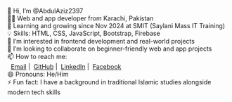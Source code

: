 👋 Hi, I’m @AbdulAziz2397  
👨‍💻 Web and app developer from Karachi, Pakistan  
🌱 Learning and growing since Nov 2024 at SMIT (Saylani Mass IT Training)  
💡 Skills: HTML, CSS, JavaScript, Bootstrap, Firebase  
👀 I’m interested in frontend development and real-world projects  
💞️ I’m looking to collaborate on beginner-friendly web and app projects  
📫 How to reach me:  
&nbsp;&nbsp;[Email](https://abdulaziztahir2397@gmail.com) |&nbsp;&nbsp;[GitHub](https://github.com/AbdulAziz2397) |&nbsp;&nbsp;[LinkedIn](https://www.linkedin.com/in/abdulaziztahir) |&nbsp;&nbsp;[Facebook](https://www.facebook.com/abdulaziz.tahir.68216/)  
😄 Pronouns: He/Him  
⚡ Fun fact: I have a background in traditional Islamic studies alongside modern tech skills


<!---
AbdulAziz2397/AbdulAziz2397 is a ✨ special ✨ repository because its `README.md` (this file) appears on your GitHub profile.
You can click the Preview link to take a look at your changes.
--->
